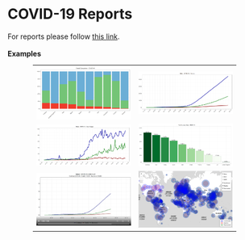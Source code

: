 # COVID-19 Reports
For reports please follow <a href="https://ahmaddaniel.github.io/covid19">this link</a>.
<br/>
<br/>
<b>Examples</b>
<table style="width:80%;margin-left:auto;margin-right:auto;">
        <tr>
            <td style="width:50%">
                <img src="thumbnails/04.png" />
            </td>
            <td><img src="thumbnails/01.png" /></td>
        </tr>
        <tr>
            <td><img src="thumbnails/02.png" /></td>
            <td><img src="thumbnails/03.png" /></td>
        </tr>
		<tr>
            <td><img src="thumbnails/05.png" /></td>
            <td><img src="thumbnails/06.png" /></td>
        </tr>
</table>
